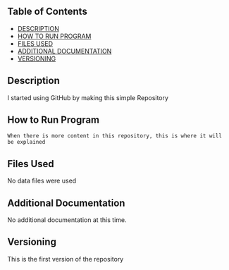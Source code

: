 ## Table of Contents

- [DESCRIPTION](#Description)
- [HOW TO RUN PROGRAM](#How-to-run-program)
- [FILES USED](#files-used)
- [ADDITIONAL DOCUMENTATION](#additional-documentation)
- [VERSIONING](#versioning)

## Description

I started using GitHub by making this simple Repository

## **How to Run Program**

```
When there is more content in this repository, this is where it will be explained

```

## **Files Used**

No data files were used
  
## **Additional Documentation**

No additional documentation at this time.


## **Versioning**

This is the first version of the repository
